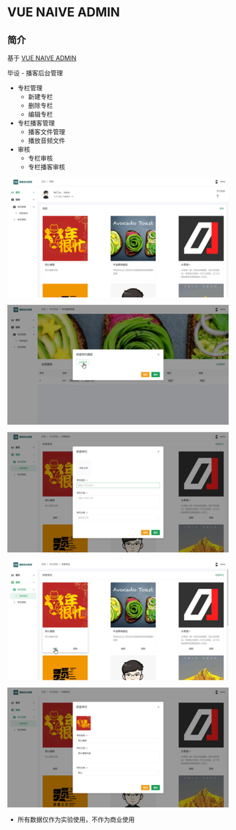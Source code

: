 # VUE NAIVE ADMIN

## 简介

基于 [VUE NAIVE ADMIN](https://github.com/zclzone/vue-naive-admin)

毕设 - 播客后台管理

- 专栏管理
  - 新建专栏
  - 删除专栏
  - 编辑专栏
- 专栏播客管理
  - 播客文件管理
  - 播放音频文件
- 审核
  - 专栏审核
  - 专栏播客审核

![](./img/img1.png)

![](./img/img2.png)

![](./img/img3.png)

![](./img/img4.png)

![](./img/img5.png)

- 所有数据仅作为实验使用，不作为商业使用
